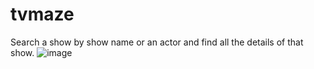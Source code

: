# tvmaze
Search a show by show name or an actor and find all the details of that show.
![image](https://user-images.githubusercontent.com/71116484/119424532-455a8f80-bd23-11eb-99a4-efa1fb391d68.png)

